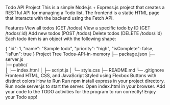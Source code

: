 Todo API Project
This is a simple Node.js + Express.js project that creates a RESTful API for managing a Todo list. The frontend is a static HTML page that interacts with the backend using the Fetch API.

Features
View all todos (GET /todos)
View a specific todo by ID (GET /todos/:id)
Add new todos (POST /todos)
Delete todos (DELETE /todos/:id)
Each todo item is an object with the following shape:

{
  "id": 1,
  "name": "Sample todo",
  "priority": "high",
  "isComplete": false,
  "isFun": true
}
Project Tree
Todos-API-in-memory 
  ├─ package.json
  ├─ server.js  
  ├─ public/  
  │  ├─ index.html 
  │  ├─ script.js 
  │  └─ style.css
  ├─ README.md 
  └─ .gitignore 
Frontend
HTML, CSS, and JavaScript
Styled using Flexbox
Buttons with distinct colors
How to Run
Run npm install express in your project directory.
Run node server.js to start the server.
Open index.html in your browser.
Add your code to the TODO activities for the program to run correctly!
Enjoy your Todo app!
